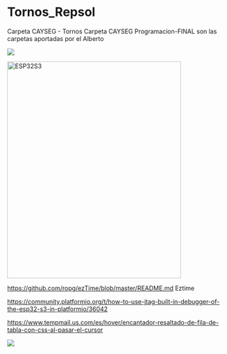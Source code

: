 # Tornos_Repsol


Carpeta CAYSEG - Tornos
Carpeta CAYSEG Programacion-FINAL  son las carpetas aportadas por el Alberto
   <p align="left" width="200" height="200">
   <img src="https://img.shields.io/badge/STATUS-EN%20DESAROLLO-green">
   </p>
   <p align="left" width="110px">
   <image src="https://github.com/user-attachments/assets/68bdf784-0488-40cf-bd5a-d26d58f1dddd" alt="ESP32S3" width="400" height="500">
   <p align="left">
   
https://github.com/ropg/ezTime/blob/master/README.md    Eztime

https://community.platformio.org/t/how-to-use-jtag-built-in-debugger-of-the-esp32-s3-in-platformio/36042

https://www.tempmail.us.com/es/hover/encantador-resaltado-de-fila-de-tabla-con-css-al-pasar-el-cursor

   <p align="left" width="100" height="100">
      <image src="https://github.com/user-attachments/assets/4ce2139b-1465-4b13-a4a1-10e05cf591e9">
   </p>

